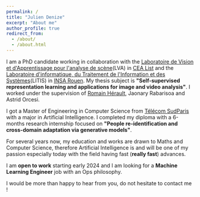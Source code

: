 ```yaml
---
permalink: /
title: "Julien Denize"
excerpt: "About me"
author_profile: true
redirect_from: 
  - /about/
  - /about.html
---
```


I am a PhD candidate working in collaboration with the [Laboratoire de Vision et d'Apprentissage pour l'analyse de scène](https://kalisteo.cea.fr/index.php/ai/)(LVA) in [CEA List](https://list.cea.fr/fr/) and the [Laboratoire d'informatique, du Traitement de l'Information et des Systèmes](https://www.litislab.fr/)(LITIS) in [INSA Rouen](https://www.insa-rouen.fr/). My thesis subject is **"Self-supervised representation learning and applications for image and video analysis"**. I worked under the supervision of [Romain Hérault](https://rherault.pages.insa-rouen.fr/website/pages/welcome-fr.html), Jaonary Rabarisoa and Astrid Orcesi.

I got a Master of Engineering in Computer Science from [Télécom SudParis](https://www.telecom-sudparis.eu/) with a major in Artificial Intelligence. I completed my diploma with a 6-months research internship focused on **"People re-identification and cross-domain adaptation via generative models"**.

For several years now, my education and works are drawn to Maths and Computer Science, therefore Artificial Intelligence is and will be one of my passion especially today with the field having fast (**really fast**) advances.

I am **open to work** starting early 2024 and I am looking for a **Machine Learning Engineer** job with an Ops philosophy.

I would be more than happy to hear from you, do not hesitate to contact me !
